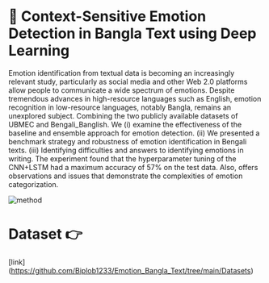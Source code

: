 # 👺 Context-Sensitive Emotion Detection in Bangla Text using Deep Learning

Emotion identification from textual data is becoming an increasingly relevant study, particularly as social media and other Web 2.0 platforms allow people to communicate a wide spectrum of emotions. Despite tremendous advances in high-resource languages such as English, emotion recognition in low-resource languages, notably Bangla, remains an unexplored subject. Combining the two publicly available datasets of UBMEC and Bengali_Banglish. We (i) examine the effectiveness of the baseline and ensemble approach for emotion detection. (ii) We presented a benchmark strategy and robustness of emotion identification in Bengali texts. (iii) Identifying difficulties and answers to identifying emotions in writing. The experiment found that the hyperparameter tuning of the CNN+LSTM had a maximum accuracy of 57% on the test data. Also, offers observations and issues that demonstrate the complexities of emotion categorization.

![method](https://github.com/user-attachments/assets/d7f0ef39-cef3-490c-973c-653b20f484db)

# Dataset 👉
[link] (https://github.com/Biplob1233/Emotion_Bangla_Text/tree/main/Datasets) 
